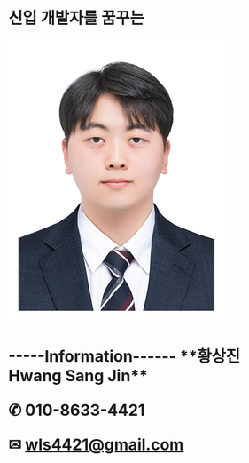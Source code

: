 # 신입 개발자를 꿈꾸는

![sreensh](반명함-이력서용.jpg)

<h1> -----Information------
**황상진 Hwang Sang Jin**


✆ **010-8633-4421**

✉ **wls4421@gmail.com**


